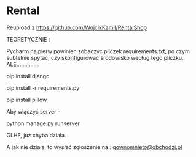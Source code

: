 # Rental

Reupload z https://github.com/WojcikKamil/RentalShop

TEORETYCZNIE :

Pycharm najpierw powinien zobaczyc pliczek requirements.txt, po czym subtelnie spytać, 
czy skonfigurować środowisko według tego pliczku. ALE...............

pip install django

pip install -r requirements.py

pip install pillow

Aby włączyć server - 

python manage.py runserver

GLHF, już chyba działa.

A jak nie działa, to wysłać zgłoszenie na : gownomnieto@obchodzi.pl
